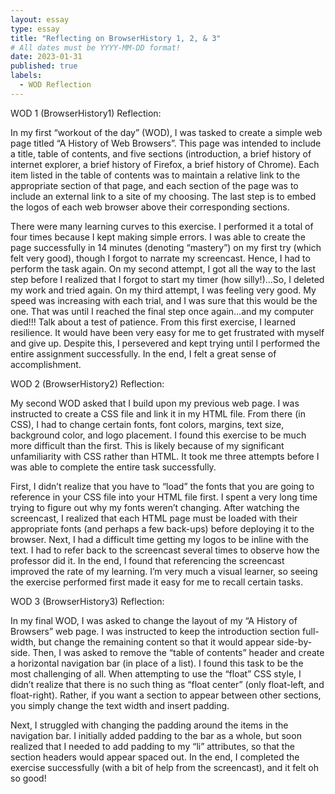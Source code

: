 ```yaml
---
layout: essay
type: essay
title: "Reflecting on BrowserHistory 1, 2, & 3"
# All dates must be YYYY-MM-DD format!
date: 2023-01-31
published: true
labels:
  - WOD Reflection
---
```

WOD 1 (BrowserHistory1) Reflection:

In my first “workout of the day” (WOD), I was tasked to create a simple web page titled “A History of Web Browsers”. This page was intended to include a title, table of contents, and five sections (introduction, a brief history of internet explorer, a brief history of Firefox, a brief history of Chrome). Each item listed in the table of contents was to maintain a relative link to the appropriate section of that page, and each section of the page was to include an external link to a site of my choosing. The last step is to embed the logos of each web browser above their corresponding sections.

There were many learning curves to this exercise. I performed it a total of four times because I kept making simple errors. I was able to create the page successfully in 14 minutes (denoting “mastery”)  on my first try (which felt very good), though I forgot to narrate my screencast. Hence, I had to perform the task again. On my second attempt, I got all the way to the last step before I realized that I forgot to start my timer (how silly!)...So, I deleted my work and tried again. On my third attempt, I was feeling very good. My speed was increasing with each trial, and I was sure that this would be the one. That was until I reached the final step once again…and my computer died!!! Talk about a test of patience. 
From this first exercise, I learned resilience. It would have been very easy for me to get frustrated with myself and give up. Despite this, I persevered and kept trying until I performed the entire assignment successfully. In the end, I felt a great sense of accomplishment. 

WOD 2 (BrowserHistory2) Reflection:

My second WOD asked that I build upon my previous web page. I was instructed to create a CSS  file and link it in my HTML file. From there (in CSS), I had to change certain fonts, font colors, margins, text size, background color, and logo placement. 
I found this exercise to be much more difficult than the first. This is likely because of my significant unfamiliarity with CSS rather than HTML. It took me three attempts before I was able to complete the entire task successfully. 

First, I didn’t realize that you have to “load” the fonts that you are going to reference in your CSS file into your HTML file first. I spent a very long time trying to figure out why my fonts weren’t changing. After watching the screencast, I realized that each HTML page must be loaded with their appropriate fonts (and perhaps a few back-ups) before deploying it to the browser. Next, I had a difficult time getting my logos to be inline with the text. I had to refer back to the screencast several times to observe how the professor did it. In the end, I found that referencing the screencast improved the rate of my learning. I’m very much a visual learner, so seeing the exercise performed first made it easy for me to recall certain tasks. 

WOD 3 (BrowserHistory3) Reflection:

In my final WOD, I was asked to change the layout of my “A History of Browsers” web page. I was instructed to keep the introduction section full-width, but change the remaining content so that it would appear side-by-side. Then, I was asked to remove the “table of contents” header and create a horizontal navigation bar (in place of a list). 
I found this task to be the most challenging of all. When attempting to use the “float” CSS style, I didn’t realize that there is no such thing as “float center” (only float-left, and float-right). Rather, if you want a section to appear between other sections, you simply change the text width and insert padding. 

Next, I struggled with changing the padding around the items in the navigation bar. I initially added padding to the bar as a whole, but soon realized that I needed to add padding to my “li” attributes, so that the section headers would appear spaced out. 
In the end, I completed the exercise successfully (with a bit of help from the screencast), and it felt oh so good!



